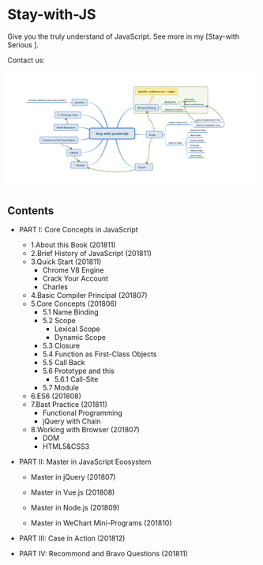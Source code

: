 # Stay-with-JS
Give you the truly understand of JavaScript. See more in my [Stay-with Serious ].

Contact us:

![image-20180620220157879](assets/image-20180620220157879.png)

## Contents

- PART I: Core Concepts in JavaScript 
  - 1.About this Book (201811)  
  - 2.Brief History of JavaScript (201811)  
  - 3.Quick Start (201811)  
    - Chrome V8 Engine 
    - Crack Your Account 
    - Charles 
  - 4.Basic Compiler Principal (201807) 
  - 5.Core Concepts (201806) 
    - 5.1 Name Binding 
    - 5.2 Scope 
      - Lexical Scope 
      - Dynamic Scope 
    - 5.3 Closure 
    - 5.4 Function as First-Class Objects 
    - 5.5 Call Back 
    - 5.6 Prototype and this 
      - 5.6.1 Call-Site
    - 5.7 Module 
  - 6.ES6 (201808) 
  - 7.Bast Practice (201811)  
    - Functional Programming 
    - jQuery with Chain 
  - 8.Working with Browser (201807) 
    - DOM 
    - HTML5&CSS3 
- PART II: Master in JavaScript Eoosystem 

  - Master in jQuery (201807)  

  - Master in Vue.js (201808)  
  - Master in Node.js (201809)  
  - Master in WeChart Mini-Programs (201810)  
- PART III: Case in Action (201812)  
- PART IV: Recommond and Bravo Questions (201811)  